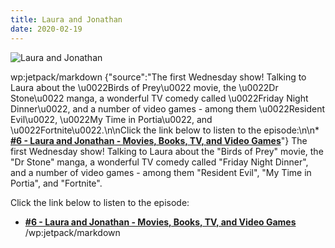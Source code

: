 ```yaml
---
title: Laura and Jonathan
date: 2020-02-19
---
```


![Laura and Jonathan](https://source.unsplash.com/2aFp6EWWs58/1600x900)

wp:jetpack/markdown {"source":"The first Wednesday show! Talking to Laura about the \u0022Birds of Prey\u0022 movie, the \u0022Dr Stone\u0022 manga, a wonderful TV comedy called \u0022Friday Night Dinner\u0022, and a number of video games - among them \u0022Resident Evil\u0022, \u0022My Time in Portia\u0022, and \u0022Fortnite\u0022.\n\nClick the link below to listen to the episode:\n\n* **[#6 - Laura and Jonathan - Movies, Books, TV, and Video Games](https:\/\/anchor.fm\/jonbeckett\/episodes\/6\u002d\u002d-Laura-and-Jonathan\u002d\u002d-Movies\u002d\u002dBooks\u002d\u002dTV\u002d\u002dand-Video-Games-eau6nf\/a-a1hjh5m)**"}  The first Wednesday show! Talking to Laura about the "Birds of Prey" movie, the "Dr Stone" manga, a wonderful TV comedy called "Friday Night Dinner", and a number of video games - among them "Resident Evil", "My Time in Portia", and "Fortnite".

Click the link below to listen to the episode:

* **[#6 - Laura and Jonathan - Movies, Books, TV, and Video Games](https://anchor.fm/jonbeckett/episodes/6---Laura-and-Jonathan---Movies--Books--TV--and-Video-Games-eau6nf/a-a1hjh5m)**
/wp:jetpack/markdown 